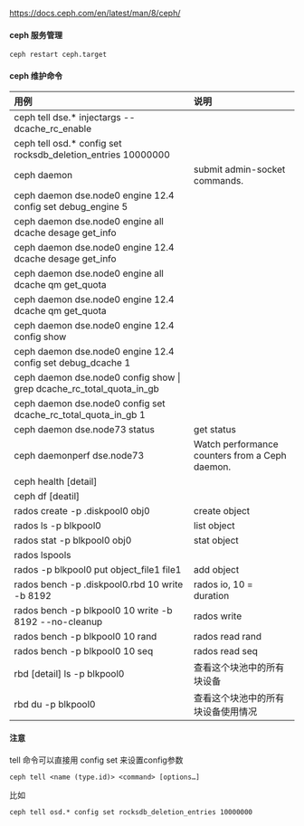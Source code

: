 https://docs.ceph.com/en/latest/man/8/ceph/

#### ceph 服务管理
```
ceph restart ceph.target
```

#### ceph 维护命令

|用例|说明|
|:-|:-|
|ceph tell dse.* injectargs --dcache_rc_enable||
|ceph tell osd.* config set rocksdb_deletion_entries 10000000||
|ceph daemon|submit admin-socket commands.||
|ceph daemon dse.node0 engine 12.4 config set debug_engine 5||
|ceph daemon dse.node0 engine all dcache desage get_info||
|ceph daemon dse.node0 engine 12.4 dcache desage get_info||
|ceph daemon dse.node0 engine all dcache qm get_quota||
|ceph daemon dse.node0 engine 12.4 dcache qm get_quota||
|ceph daemon dse.node0 engine 12.4 config show||
|ceph daemon dse.node0 engine 12.4 config set debug_dcache 1||
|ceph daemon dse.node0 config show \| grep dcache_rc_total_quota_in_gb||
|ceph daemon dse.node0 config set dcache_rc_total_quota_in_gb 1||
|ceph daemon dse.node73 status|get status|
|ceph daemonperf dse.node73 |Watch performance counters from a Ceph daemon.|
|ceph health \[detail\] ||
|ceph df \[deatil\]||
|rados create -p .diskpool0  obj0| create object|
|rados ls -p blkpool0 | list object|
|rados stat -p blkpool0 obj0| stat object|
|rados lspools||
|rados -p blkpool0 put object_file1 file1| add object|
|rados bench -p .diskpool0.rbd 10 write -b 8192 |rados io, 10 = duration|
|rados bench -p blkpool0 10 write -b 8192 --no-cleanup |rados write|
|rados bench -p blkpool0 10 rand |rados read rand|
|rados bench -p blkpool0 10 seq |rados read seq|
|rbd \[detail\] ls -p blkpool0 |查看这个块池中的所有块设备|
|rbd du -p blkpool0 |查看这个块池中的所有块设备使用情况|


#### 注意
tell 命令可以直接用 config set 来设置config参数
```
ceph tell <name (type.id)> <command> [options…]
```
比如
```
ceph tell osd.* config set rocksdb_deletion_entries 10000000
```
